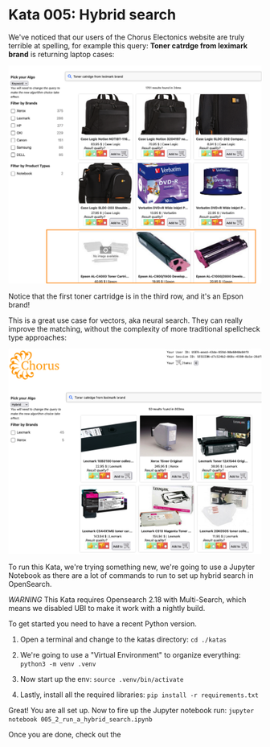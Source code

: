 # Kata 005: Hybrid search

We've noticed that our users of the Chorus Electonics website are truly terrible at spelling, for example this query: __Toner catrdge from leximark brand__ is returning laptop cases:

<img src="images/005_keyword.png" alt="Keyword Search" />

Notice that the first toner cartridge is in the third row, and it's an Epson brand!

This is a great use case for vectors, aka neural search.  They can really improve the matching, without the complexity of more traditional spellcheck type approaches:

<img src="images/005_hybrid_search.png" alt="Hybrid Search" />

To run this Kata, we're trying something new, we're going to use a Jupyter Notebook as there are a lot of commands to run to set up hybrid search in OpenSearch.

_WARNING_  This Kata requires Opensearch 2.18 with Multi-Search, which means we disabled UBI to make it work with a nightly build.

To get started you need to have a recent Python version.

1. Open a terminal and change to the katas directory: `cd ./katas`

1. We're going to use a "Virtual Environment" to organize everything: `python3 -m venv .venv`

1. Now start up the env: `source .venv/bin/activate`

1. Lastly, install all the required libraries: `pip install -r requirements.txt`

Great!  You are all set up.   Now to fire up the Jupyter notebook run: `jupyter notebook 005_2_run_a_hybrid_search.ipynb`

Once you are done, check out the
